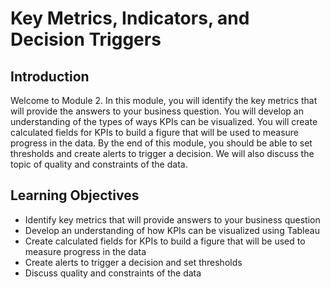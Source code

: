 # Key Metrics, Indicators, and Decision Triggers

## Introduction
Welcome to Module 2. In this module, you will identify the key metrics that will provide the answers to your business question. You will develop an understanding of the types of ways KPIs can be visualized. You will create calculated fields for KPIs to build a figure that will be used to measure progress in the data. By the end of this module, you should be able to set thresholds and create alerts to trigger a decision. We will also discuss the topic of quality and constraints of the data.

## Learning Objectives
* Identify key metrics that will provide answers to your business question
* Develop an understanding of how KPIs can be visualized using Tableau
* Create calculated fields for KPIs to build a figure that will be used to measure progress in the data
* Create alerts to trigger a decision and set thresholds
* Discuss quality and constraints of the data
